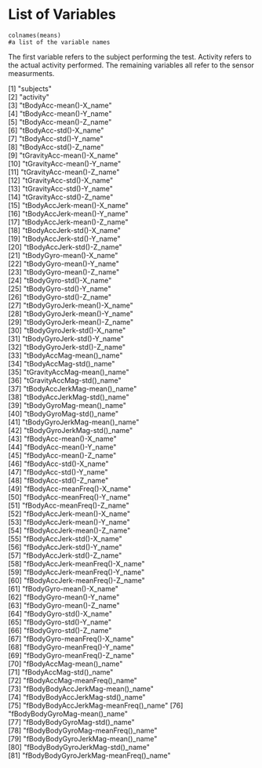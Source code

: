 # List of Variables

```{r}
colnames(means)
#a list of the variable names
```
The first variable refers to the subject performing the test.
Activity refers to the actual activity performed.
The remaining variables all refer to the sensor measurments.

[1] "subjects"                            
 [2] "activity"                            
 [3] "tBodyAcc-mean()-X_name"              
 [4] "tBodyAcc-mean()-Y_name"              
 [5] "tBodyAcc-mean()-Z_name"              
 [6] "tBodyAcc-std()-X_name"               
 [7] "tBodyAcc-std()-Y_name"               
 [8] "tBodyAcc-std()-Z_name"               
 [9] "tGravityAcc-mean()-X_name"           
[10] "tGravityAcc-mean()-Y_name"           
[11] "tGravityAcc-mean()-Z_name"           
[12] "tGravityAcc-std()-X_name"            
[13] "tGravityAcc-std()-Y_name"            
[14] "tGravityAcc-std()-Z_name"            
[15] "tBodyAccJerk-mean()-X_name"          
[16] "tBodyAccJerk-mean()-Y_name"          
[17] "tBodyAccJerk-mean()-Z_name"          
[18] "tBodyAccJerk-std()-X_name"           
[19] "tBodyAccJerk-std()-Y_name"           
[20] "tBodyAccJerk-std()-Z_name"           
[21] "tBodyGyro-mean()-X_name"             
[22] "tBodyGyro-mean()-Y_name"             
[23] "tBodyGyro-mean()-Z_name"             
[24] "tBodyGyro-std()-X_name"              
[25] "tBodyGyro-std()-Y_name"              
[26] "tBodyGyro-std()-Z_name"              
[27] "tBodyGyroJerk-mean()-X_name"         
[28] "tBodyGyroJerk-mean()-Y_name"         
[29] "tBodyGyroJerk-mean()-Z_name"         
[30] "tBodyGyroJerk-std()-X_name"          
[31] "tBodyGyroJerk-std()-Y_name"          
[32] "tBodyGyroJerk-std()-Z_name"          
[33] "tBodyAccMag-mean()_name"             
[34] "tBodyAccMag-std()_name"              
[35] "tGravityAccMag-mean()_name"          
[36] "tGravityAccMag-std()_name"           
[37] "tBodyAccJerkMag-mean()_name"         
[38] "tBodyAccJerkMag-std()_name"          
[39] "tBodyGyroMag-mean()_name"            
[40] "tBodyGyroMag-std()_name"             
[41] "tBodyGyroJerkMag-mean()_name"        
[42] "tBodyGyroJerkMag-std()_name"         
[43] "fBodyAcc-mean()-X_name"              
[44] "fBodyAcc-mean()-Y_name"              
[45] "fBodyAcc-mean()-Z_name"              
[46] "fBodyAcc-std()-X_name"               
[47] "fBodyAcc-std()-Y_name"               
[48] "fBodyAcc-std()-Z_name"               
[49] "fBodyAcc-meanFreq()-X_name"          
[50] "fBodyAcc-meanFreq()-Y_name"          
[51] "fBodyAcc-meanFreq()-Z_name"          
[52] "fBodyAccJerk-mean()-X_name"          
[53] "fBodyAccJerk-mean()-Y_name"          
[54] "fBodyAccJerk-mean()-Z_name"          
[55] "fBodyAccJerk-std()-X_name"           
[56] "fBodyAccJerk-std()-Y_name"           
[57] "fBodyAccJerk-std()-Z_name"           
[58] "fBodyAccJerk-meanFreq()-X_name"      
[59] "fBodyAccJerk-meanFreq()-Y_name"      
[60] "fBodyAccJerk-meanFreq()-Z_name"      
[61] "fBodyGyro-mean()-X_name"             
[62] "fBodyGyro-mean()-Y_name"             
[63] "fBodyGyro-mean()-Z_name"             
[64] "fBodyGyro-std()-X_name"              
[65] "fBodyGyro-std()-Y_name"              
[66] "fBodyGyro-std()-Z_name"              
[67] "fBodyGyro-meanFreq()-X_name"         
[68] "fBodyGyro-meanFreq()-Y_name"         
[69] "fBodyGyro-meanFreq()-Z_name"         
[70] "fBodyAccMag-mean()_name"             
[71] "fBodyAccMag-std()_name"              
[72] "fBodyAccMag-meanFreq()_name"         
[73] "fBodyBodyAccJerkMag-mean()_name"     
[74] "fBodyBodyAccJerkMag-std()_name"      
[75] "fBodyBodyAccJerkMag-meanFreq()_name" 
[76] "fBodyBodyGyroMag-mean()_name"        
[77] "fBodyBodyGyroMag-std()_name"         
[78] "fBodyBodyGyroMag-meanFreq()_name"    
[79] "fBodyBodyGyroJerkMag-mean()_name"    
[80] "fBodyBodyGyroJerkMag-std()_name"     
[81] "fBodyBodyGyroJerkMag-meanFreq()_name"